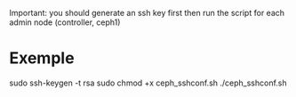 Important: you should generate an ssh key first then run the script for each admin node (controller, ceph1)

# Exemple

sudo ssh-keygen -t rsa
sudo chmod +x ceph_sshconf.sh
./ceph_sshconf.sh
